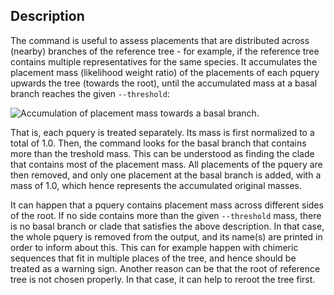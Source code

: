 ## Description

The command is useful to assess placements that are distributed across (nearby) branches of the reference tree - for example, if the reference tree contains multiple representatives for the same species. It accumulates the placement mass (likelihood weight ratio) of the placements of each pquery upwards the tree (towards the root), until the accumulated mass at a basal branch reaches the given `--threshold`:

![Accumulation of placement mass towards a basal branch.](https://github.com/lczech/gappa/blob/master/doc/png/accumulate.png?raw=true)

That is, each pquery is treated separately. Its mass is first normalized to a total of 1.0. Then, the command looks for the basal branch that contains more than the treshold mass. This can be understood as finding the clade that contains most of the placement mass. All placements of the pquery are then removed, and only one placement at the basal branch is added, with a mass of 1.0, which hence represents the accumulated original masses.

It can happen that a pquery contains placement mass across different sides of the root. If no side contains more than the given `--threshold` mass, there is no basal branch or clade that satisfies the above description. In that case, the whole pquery is removed from the output, and its name(s) are printed in order to inform about this. This can for example happen with chimeric sequences that fit in multiple places of the tree, and hence should be treated as a warning sign. Another reason can be that the root of reference tree is not chosen properly. In that case, it can help to reroot the tree first.
